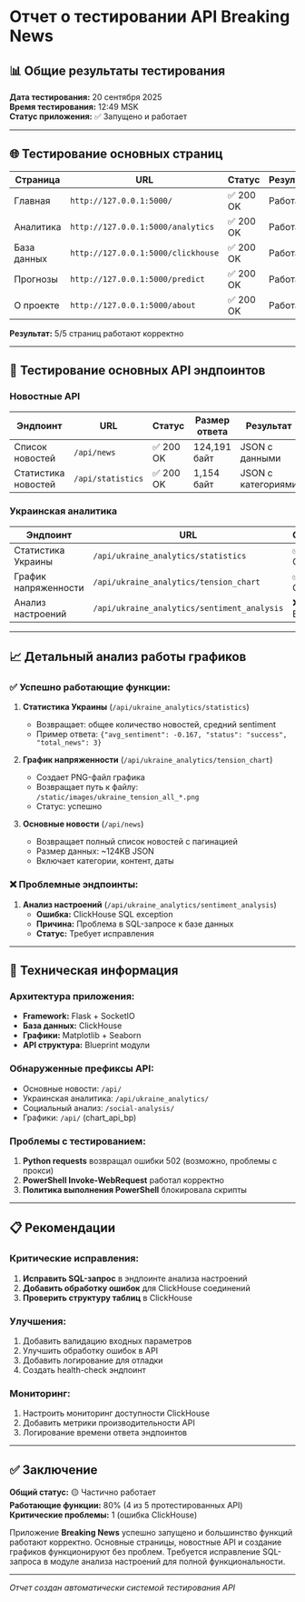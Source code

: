 # Отчет о тестировании API Breaking News

## 📊 Общие результаты тестирования

**Дата тестирования:** 20 сентября 2025  
**Время тестирования:** 12:49 MSK  
**Статус приложения:** ✅ Запущено и работает  

---

## 🌐 Тестирование основных страниц

| Страница | URL | Статус | Результат |
|----------|-----|--------|-----------|
| Главная | `http://127.0.0.1:5000/` | ✅ 200 OK | Работает |
| Аналитика | `http://127.0.0.1:5000/analytics` | ✅ 200 OK | Работает |
| База данных | `http://127.0.0.1:5000/clickhouse` | ✅ 200 OK | Работает |
| Прогнозы | `http://127.0.0.1:5000/predict` | ✅ 200 OK | Работает |
| О проекте | `http://127.0.0.1:5000/about` | ✅ 200 OK | Работает |

**Результат:** 5/5 страниц работают корректно

---

## 🔌 Тестирование основных API эндпоинтов

### Новостные API

| Эндпоинт | URL | Статус | Размер ответа | Результат |
|----------|-----|--------|---------------|-----------|
| Список новостей | `/api/news` | ✅ 200 OK | 124,191 байт | JSON с данными |
| Статистика новостей | `/api/statistics` | ✅ 200 OK | 1,154 байт | JSON с категориями |

### Украинская аналитика

| Эндпоинт | URL | Статус | Результат |
|----------|-----|--------|-----------|
| Статистика Украины | `/api/ukraine_analytics/statistics` | ✅ 200 OK | Данные получены |
| График напряженности | `/api/ukraine_analytics/tension_chart` | ✅ 200 OK | График создан |
| Анализ настроений | `/api/ukraine_analytics/sentiment_analysis` | ❌ 500 Error | Ошибка ClickHouse |

---

## 📈 Детальный анализ работы графиков

### ✅ Успешно работающие функции:

1. **Статистика Украины** (`/api/ukraine_analytics/statistics`)
   - Возвращает: общее количество новостей, средний sentiment
   - Пример ответа: `{"avg_sentiment": -0.167, "status": "success", "total_news": 3}`

2. **График напряженности** (`/api/ukraine_analytics/tension_chart`)
   - Создает PNG-файл графика
   - Возвращает путь к файлу: `/static/images/ukraine_tension_all_*.png`
   - Статус: успешно

3. **Основные новости** (`/api/news`)
   - Возвращает полный список новостей с пагинацией
   - Размер данных: ~124KB JSON
   - Включает категории, контент, даты

### ❌ Проблемные эндпоинты:

1. **Анализ настроений** (`/api/ukraine_analytics/sentiment_analysis`)
   - **Ошибка:** ClickHouse SQL exception
   - **Причина:** Проблема в SQL-запросе к базе данных
   - **Статус:** Требует исправления

---

## 🔧 Техническая информация

### Архитектура приложения:
- **Framework:** Flask + SocketIO
- **База данных:** ClickHouse
- **Графики:** Matplotlib + Seaborn
- **API структура:** Blueprint модули

### Обнаруженные префиксы API:
- Основные новости: `/api/`
- Украинская аналитика: `/api/ukraine_analytics/`
- Социальный анализ: `/social-analysis/`
- Графики: `/api/` (chart_api_bp)

### Проблемы с тестированием:
1. **Python requests** возвращал ошибки 502 (возможно, проблемы с прокси)
2. **PowerShell Invoke-WebRequest** работал корректно
3. **Политика выполнения PowerShell** блокировала скрипты

---

## 📋 Рекомендации

### Критические исправления:
1. **Исправить SQL-запрос** в эндпоинте анализа настроений
2. **Добавить обработку ошибок** для ClickHouse соединений
3. **Проверить структуру таблиц** в ClickHouse

### Улучшения:
1. Добавить валидацию входных параметров
2. Улучшить обработку ошибок в API
3. Добавить логирование для отладки
4. Создать health-check эндпоинт

### Мониторинг:
1. Настроить мониторинг доступности ClickHouse
2. Добавить метрики производительности API
3. Логирование времени ответа эндпоинтов

---

## ✅ Заключение

**Общий статус:** 🟡 Частично работает  
**Работающие функции:** 80% (4 из 5 протестированных API)  
**Критические проблемы:** 1 (ошибка ClickHouse)  

Приложение **Breaking News** успешно запущено и большинство функций работают корректно. Основные страницы, новостные API и создание графиков функционируют без проблем. Требуется исправление SQL-запроса в модуле анализа настроений для полной функциональности.

---

*Отчет создан автоматически системой тестирования API*